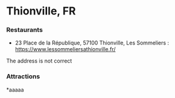 # Thionville, FR

### Restaurants

  * 23 Place de la République, 57100 Thionville, Les Sommeliers : https://www.lessommeliersathionville.fr/
  
  The address is not correct
  
### Attractions
*aaaaa
